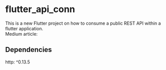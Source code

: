 # flutter_api_conn

This is a new Flutter project on how to consume a public REST API within a flutter application. </br>
Medium article: <insert link>

## Dependencies
http: ^0.13.5
